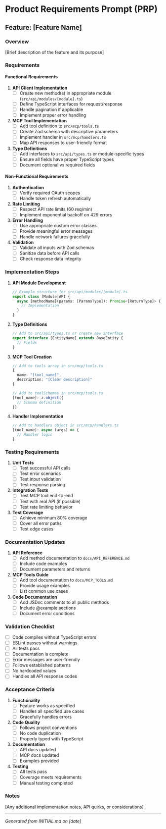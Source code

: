 # Product Requirements Prompt (PRP)

## Feature: [Feature Name]

### Overview
[Brief description of the feature and its purpose]

### Requirements

#### Functional Requirements
1. **API Client Implementation**
   - [ ] Create new method(s) in appropriate module (`src/api/modules/[module].ts`)
   - [ ] Define TypeScript interfaces for request/response
   - [ ] Handle pagination if applicable
   - [ ] Implement proper error handling

2. **MCP Tool Implementation**
   - [ ] Add tool definition to `src/mcp/tools.ts`
   - [ ] Create Zod schema with descriptive parameters
   - [ ] Implement handler in `src/mcp/handlers.ts`
   - [ ] Map API responses to user-friendly format

3. **Type Definitions**
   - [ ] Add interfaces to `src/api/types.ts` or module-specific types
   - [ ] Ensure all fields have proper TypeScript types
   - [ ] Document optional vs required fields

#### Non-Functional Requirements
1. **Authentication**
   - [ ] Verify required OAuth scopes
   - [ ] Handle token refresh automatically

2. **Rate Limiting**
   - [ ] Respect API rate limits (60 req/min)
   - [ ] Implement exponential backoff on 429 errors

3. **Error Handling**
   - [ ] Use appropriate custom error classes
   - [ ] Provide meaningful error messages
   - [ ] Handle network failures gracefully

4. **Validation**
   - [ ] Validate all inputs with Zod schemas
   - [ ] Sanitize data before API calls
   - [ ] Check response data integrity

### Implementation Steps

1. **API Module Development**
   ```typescript
   // Example structure for src/api/modules/[module].ts
   export class [Module]API {
     async [methodName](params: [ParamsType]): Promise<[ReturnType]> {
       // Implementation
     }
   }
   ```

2. **Type Definitions**
   ```typescript
   // Add to src/api/types.ts or create new interface
   export interface [EntityName] extends BaseEntity {
     // Fields
   }
   ```

3. **MCP Tool Creation**
   ```typescript
   // Add to tools array in src/mcp/tools.ts
   {
     name: "[tool_name]",
     description: "[Clear description]"
   }
   
   // Add to toolSchemas in src/mcp/tools.ts
   [tool_name]: z.object({
     // Schema definition
   })
   ```

4. **Handler Implementation**
   ```typescript
   // Add to handlers object in src/mcp/handlers.ts
   [tool_name]: async (args) => {
     // Handler logic
   }
   ```

### Testing Requirements

1. **Unit Tests**
   - [ ] Test successful API calls
   - [ ] Test error scenarios
   - [ ] Test input validation
   - [ ] Test response parsing

2. **Integration Tests**
   - [ ] Test MCP tool end-to-end
   - [ ] Test with real API (if possible)
   - [ ] Test rate limiting behavior

3. **Test Coverage**
   - [ ] Achieve minimum 80% coverage
   - [ ] Cover all error paths
   - [ ] Test edge cases

### Documentation Updates

1. **API Reference**
   - [ ] Add method documentation to `docs/API_REFERENCE.md`
   - [ ] Include code examples
   - [ ] Document parameters and returns

2. **MCP Tools Guide**
   - [ ] Add tool documentation to `docs/MCP_TOOLS.md`
   - [ ] Provide usage examples
   - [ ] List common use cases

3. **Code Documentation**
   - [ ] Add JSDoc comments to all public methods
   - [ ] Include @example sections
   - [ ] Document error conditions

### Validation Checklist

- [ ] Code compiles without TypeScript errors
- [ ] ESLint passes without warnings
- [ ] All tests pass
- [ ] Documentation is complete
- [ ] Error messages are user-friendly
- [ ] Follows established patterns
- [ ] No hardcoded values
- [ ] Handles all API response codes

### Acceptance Criteria

1. **Functionality**
   - [ ] Feature works as specified
   - [ ] Handles all specified use cases
   - [ ] Gracefully handles errors

2. **Code Quality**
   - [ ] Follows project conventions
   - [ ] No code duplication
   - [ ] Properly typed with TypeScript

3. **Documentation**
   - [ ] API docs updated
   - [ ] MCP docs updated
   - [ ] Examples provided

4. **Testing**
   - [ ] All tests pass
   - [ ] Coverage meets requirements
   - [ ] Manual testing completed

### Notes
[Any additional implementation notes, API quirks, or considerations]

---
*Generated from INITIAL.md on [date]*